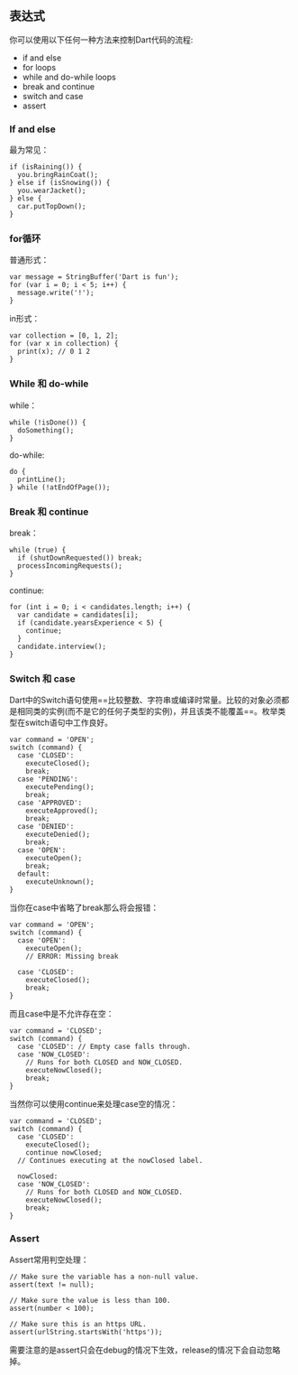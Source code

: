 ## 表达式
你可以使用以下任何一种方法来控制Dart代码的流程:

* if and else
* for loops
* while and do-while loops
* break and continue
* switch and case
* assert

### If and else
最为常见：

```
if (isRaining()) {
  you.bringRainCoat();
} else if (isSnowing()) {
  you.wearJacket();
} else {
  car.putTopDown();
}
```
### for循环
普通形式：

```
var message = StringBuffer('Dart is fun');
for (var i = 0; i < 5; i++) {
  message.write('!');
}
```
in形式：

```
var collection = [0, 1, 2];
for (var x in collection) {
  print(x); // 0 1 2
}
```
### While 和 do-while
while：

```
while (!isDone()) {
  doSomething();
}
```
do-while:

```
do {
  printLine();
} while (!atEndOfPage());
```

### Break 和 continue
break：

```
while (true) {
  if (shutDownRequested()) break;
  processIncomingRequests();
}
```
continue:

```
for (int i = 0; i < candidates.length; i++) {
  var candidate = candidates[i];
  if (candidate.yearsExperience < 5) {
    continue;
  }
  candidate.interview();
}
```

### Switch 和 case
Dart中的Switch语句使用==比较整数、字符串或编译时常量。比较的对象必须都是相同类的实例(而不是它的任何子类型的实例)，并且该类不能覆盖==。枚举类型在switch语句中工作良好。

```
var command = 'OPEN';
switch (command) {
  case 'CLOSED':
    executeClosed();
    break;
  case 'PENDING':
    executePending();
    break;
  case 'APPROVED':
    executeApproved();
    break;
  case 'DENIED':
    executeDenied();
    break;
  case 'OPEN':
    executeOpen();
    break;
  default:
    executeUnknown();
}
```
当你在case中省略了break那么将会报错：

```
var command = 'OPEN';
switch (command) {
  case 'OPEN':
    executeOpen();
    // ERROR: Missing break

  case 'CLOSED':
    executeClosed();
    break;
}
```
而且case中是不允许存在空：

```
var command = 'CLOSED';
switch (command) {
  case 'CLOSED': // Empty case falls through.
  case 'NOW_CLOSED':
    // Runs for both CLOSED and NOW_CLOSED.
    executeNowClosed();
    break;
}
```
当然你可以使用continue来处理case空的情况：

```
var command = 'CLOSED';
switch (command) {
  case 'CLOSED':
    executeClosed();
    continue nowClosed;
  // Continues executing at the nowClosed label.

  nowClosed:
  case 'NOW_CLOSED':
    // Runs for both CLOSED and NOW_CLOSED.
    executeNowClosed();
    break;
}
```

### Assert
Assert常用判空处理：

```
// Make sure the variable has a non-null value.
assert(text != null);

// Make sure the value is less than 100.
assert(number < 100);

// Make sure this is an https URL.
assert(urlString.startsWith('https'));
```
需要注意的是assert只会在debug的情况下生效，release的情况下会自动忽略掉。